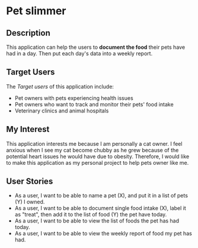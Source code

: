 # Pet slimmer

## Description
This application can help the users to **document the food** their pets have had in a day. Then put each day's data into a weekly report.
## Target Users
The *Target users* of this application include:
- Pet owners with pets experiencing health issues
- Pet owners who want to track and monitor their pets' food intake
- Veterinary clinics and animal hospitals
## My Interest
This application interests me because I am personally a cat owner. I feel anxious when I see my cat become chubby as he grew because of the potential heart issues he would have due to obesity. Therefore, I would like to make this application as my personal project to help pets owner like me.


## User Stories
- As a user, I want to be able to name a pet (X), and put it in a list of pets (Y) I owned. 
- As a user, I want to be able to document single food intake (X), label it as "treat", then add it to the list of food (Y) the pet have today. 
- As a user, I want to be able to view the list of foods the pet has had today.
- As a user, I want to be able to view the weekly report of food my pet has had.